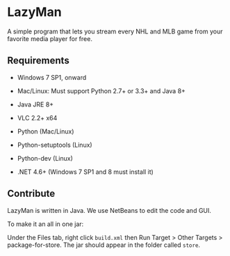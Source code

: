 # LazyMan

A simple program that lets you stream every NHL and MLB game from your favorite media player for free.

## Requirements

* Windows 7 SP1, onward
* Mac/Linux: Must support Python 2.7+ or 3.3+ and Java 8+

* Java JRE 8+
* VLC 2.2+ x64
* Python (Mac/Linux)
* Python-setuptools (Linux)
* Python-dev (Linux)
* .NET 4.6+ (Windows 7 SP1 and 8 must install it)

## Contribute 

LazyMan is written in Java. We use NetBeans to edit the code and GUI.

To make it an all in one jar:

Under the Files tab, right click `build.xml` then Run Target > Other Targets > package-for-store. The jar should appear in the folder called `store`.
